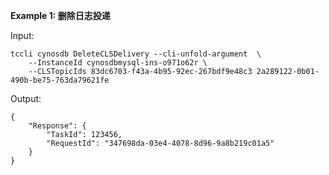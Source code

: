 **Example 1: 删除日志投递**



Input: 

```
tccli cynosdb DeleteCLSDelivery --cli-unfold-argument  \
    --InstanceId cynosdbmysql-ins-o971o62r \
    --CLSTopicIds 83dc6703-f43a-4b95-92ec-267bdf9e48c3 2a289122-0b01-490b-be75-763da79621fe
```

Output: 
```
{
    "Response": {
        "TaskId": 123456,
        "RequestId": "347698da-03e4-4078-8d96-9a8b219c01a5"
    }
}
```

